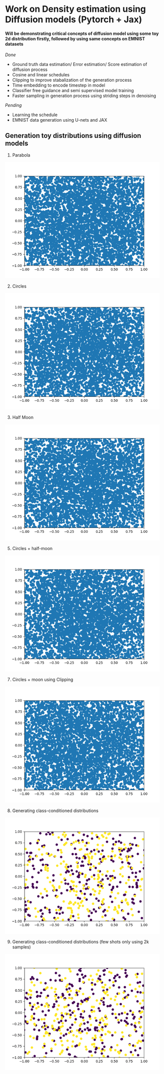 # Work on Density estimation using Diffusion models (Pytorch + Jax)

#### Will be demonstrating critical concepts of diffusion model using some toy 2d distribution firstly, followed by using same concepts on EMNIST datasets

*Done*

* Ground truth data estimation/ Error estimation/ Score estimation of diffusion process
* Cosine and linear schedules
* Clipping to improve stabalization of the generation process
* Time embedding to encode timestep in model
* Classifier free guidance and semi supervised model training
* Faster sampling in generation process using striding steps in denoising

*Pending*
* Learning the schedule
* EMNIST data generation using U-nets and JAX 

## Generation toy distributions using diffusion models
1. Parabola 

![alt text](gifs/para.gif "parabola generated using error estimation in denoising process")

2. Circles

![alt text](gifs/circles.gif "circles generated using error estimation in denoising process")

3. Half Moon

![alt text](gifs/moons.gif "moons generated using error estimation in denoising process")

5. Circles + half-moon

![alt text](gifs/complex.gif "Circles + Half moons generated using error estimation in denoising process")

7. Circles + moon using Clipping 

![alt text](gifs/complex_clipping_energy.gif "Circles + Half moons generated using score estimation in denoising process + using clipping")

8. Generating class-conditioned distributions

![alt text](gifs/class_conditioned_moon_circles.gif "Circles + Half moons generated using class conditioned score estimation in denoising process + using clipping")

9. Generating class-conditioned distributions (few shots only using 2k samples)

![alt text](gifs/class_conditioned_mixed_few_shot.gif "(few shot learning) Circles + Half moons generated using class conditioned score estimation in denoising process + using clipping")
